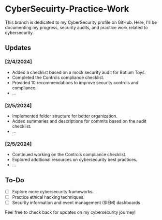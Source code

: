 # CyberSecuirty-Practice-Work

This branch is dedicated to my CyberSecurity profile on GitHub. Here, I'll be documenting my progress, security audits, and practice work related to cybersecurity.

## Updates

### [2/4/2024]
- Added a checklist based on a mock security audit for Botium Toys.
- Completed the Controls compliance checklist.
- Provided 10 recommendations to improve security controls and compliance.
- ...

### [2/5/2024]
- Implemented folder structure for better organization.
- Added summaries and descriptions for commits based on the audit checklist.
- ...

### [2/5/2024]
- Continued working on the Controls compliance checklist.
- Explored additional resources on cybersecurity best practices.
- ...

## To-Do
- [ ] Explore more cybersecurity frameworks.
- [ ] Practice ethical hacking techniques.
- [ ] Security information and event management (SIEM) dashboards

Feel free to check back for updates on my cybersecurity journey!
